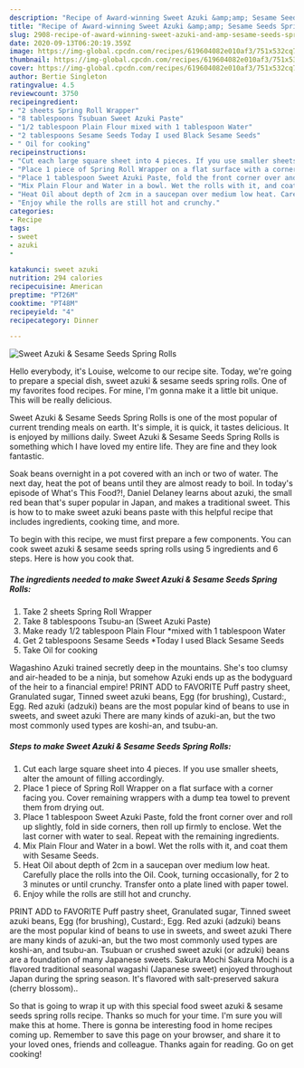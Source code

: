```yaml
---
description: "Recipe of Award-winning Sweet Azuki &amp;amp; Sesame Seeds Spring Rolls"
title: "Recipe of Award-winning Sweet Azuki &amp;amp; Sesame Seeds Spring Rolls"
slug: 2908-recipe-of-award-winning-sweet-azuki-and-amp-sesame-seeds-spring-rolls
date: 2020-09-13T06:20:19.359Z
image: https://img-global.cpcdn.com/recipes/619604082e010af3/751x532cq70/sweet-azuki-sesame-seeds-spring-rolls-recipe-main-photo.jpg
thumbnail: https://img-global.cpcdn.com/recipes/619604082e010af3/751x532cq70/sweet-azuki-sesame-seeds-spring-rolls-recipe-main-photo.jpg
cover: https://img-global.cpcdn.com/recipes/619604082e010af3/751x532cq70/sweet-azuki-sesame-seeds-spring-rolls-recipe-main-photo.jpg
author: Bertie Singleton
ratingvalue: 4.5
reviewcount: 3750
recipeingredient:
- "2 sheets Spring Roll Wrapper"
- "8 tablespoons Tsubuan Sweet Azuki Paste"
- "1/2 tablespoon Plain Flour mixed with 1 tablespoon Water"
- "2 tablespoons Sesame Seeds Today I used Black Sesame Seeds"
- " Oil for cooking"
recipeinstructions:
- "Cut each large square sheet into 4 pieces. If you use smaller sheets, alter the amount of filling accordingly."
- "Place 1 piece of Spring Roll Wrapper on a flat surface with a corner facing you. Cover remaining wrappers with a dump tea towel to prevent them from drying out."
- "Place 1 tablespoon Sweet Azuki Paste, fold the front corner over and roll up slightly, fold in side corners, then roll up firmly to enclose. Wet the last corner with water to seal. Repeat with the remaining ingredients."
- "Mix Plain Flour and Water in a bowl. Wet the rolls with it, and coat them with Sesame Seeds."
- "Heat Oil about depth of 2cm in a saucepan over medium low heat. Carefully place the rolls into the Oil. Cook, turning occasionally, for 2 to 3 minutes or until crunchy. Transfer onto a plate lined with paper towel."
- "Enjoy while the rolls are still hot and crunchy."
categories:
- Recipe
tags:
- sweet
- azuki
- 

katakunci: sweet azuki  
nutrition: 294 calories
recipecuisine: American
preptime: "PT26M"
cooktime: "PT48M"
recipeyield: "4"
recipecategory: Dinner

---
```



![Sweet Azuki &amp; Sesame Seeds Spring Rolls](https://img-global.cpcdn.com/recipes/619604082e010af3/751x532cq70/sweet-azuki-sesame-seeds-spring-rolls-recipe-main-photo.jpg)

Hello everybody, it's Louise, welcome to our recipe site. Today, we're going to prepare a special dish, sweet azuki &amp; sesame seeds spring rolls. One of my favorites food recipes. For mine, I'm gonna make it a little bit unique. This will be really delicious.

Sweet Azuki &amp; Sesame Seeds Spring Rolls is one of the most popular of current trending meals on earth. It's simple, it is quick, it tastes delicious. It is enjoyed by millions daily. Sweet Azuki &amp; Sesame Seeds Spring Rolls is something which I have loved my entire life. They are fine and they look fantastic.

Soak beans overnight in a pot covered with an inch or two of water. The next day, heat the pot of beans until they are almost ready to boil. In today&#39;s episode of What&#39;s This Food?!, Daniel Delaney learns about azuki, the small red bean that&#39;s super popular in Japan, and makes a traditional sweet. This is how to to make sweet azuki beans paste with this helpful recipe that includes ingredients, cooking time, and more.


To begin with this recipe, we must first prepare a few components. You can cook sweet azuki &amp; sesame seeds spring rolls using 5 ingredients and 6 steps. Here is how you cook that.

<!--inarticleads1-->

##### The ingredients needed to make Sweet Azuki &amp; Sesame Seeds Spring Rolls:

1. Take 2 sheets Spring Roll Wrapper
1. Take 8 tablespoons Tsubu-an (Sweet Azuki Paste)
1. Make ready 1/2 tablespoon Plain Flour *mixed with 1 tablespoon Water
1. Get 2 tablespoons Sesame Seeds *Today I used Black Sesame Seeds
1. Take  Oil for cooking


Wagashino Azuki trained secretly deep in the mountains. She&#39;s too clumsy and air-headed to be a ninja, but somehow Azuki ends up as the bodyguard of the heir to a financial empire! PRINT ADD to FAVORITE Puff pastry sheet, Granulated sugar, Tinned sweet azuki beans, Egg (for brushing), Custard:, Egg. Red azuki (adzuki) beans are the most popular kind of beans to use in sweets, and sweet azuki There are many kinds of azuki-an, but the two most commonly used types are koshi-an, and tsubu-an. 

<!--inarticleads2-->

##### Steps to make Sweet Azuki &amp; Sesame Seeds Spring Rolls:

1. Cut each large square sheet into 4 pieces. If you use smaller sheets, alter the amount of filling accordingly.
1. Place 1 piece of Spring Roll Wrapper on a flat surface with a corner facing you. Cover remaining wrappers with a dump tea towel to prevent them from drying out.
1. Place 1 tablespoon Sweet Azuki Paste, fold the front corner over and roll up slightly, fold in side corners, then roll up firmly to enclose. Wet the last corner with water to seal. Repeat with the remaining ingredients.
1. Mix Plain Flour and Water in a bowl. Wet the rolls with it, and coat them with Sesame Seeds.
1. Heat Oil about depth of 2cm in a saucepan over medium low heat. Carefully place the rolls into the Oil. Cook, turning occasionally, for 2 to 3 minutes or until crunchy. Transfer onto a plate lined with paper towel.
1. Enjoy while the rolls are still hot and crunchy.


PRINT ADD to FAVORITE Puff pastry sheet, Granulated sugar, Tinned sweet azuki beans, Egg (for brushing), Custard:, Egg. Red azuki (adzuki) beans are the most popular kind of beans to use in sweets, and sweet azuki There are many kinds of azuki-an, but the two most commonly used types are koshi-an, and tsubu-an. Tsubuan or crushed sweet azuki (or adzuki) beans are a foundation of many Japanese sweets. Sakura Mochi Sakura Mochi is a flavored traditional seasonal wagashi (Japanese sweet) enjoyed throughout Japan during the spring season. It&#39;s flavored with salt-preserved sakura (cherry blossom).. 

So that is going to wrap it up with this special food sweet azuki &amp; sesame seeds spring rolls recipe. Thanks so much for your time. I'm sure you will make this at home. There is gonna be interesting food in home recipes coming up. Remember to save this page on your browser, and share it to your loved ones, friends and colleague. Thanks again for reading. Go on get cooking!
